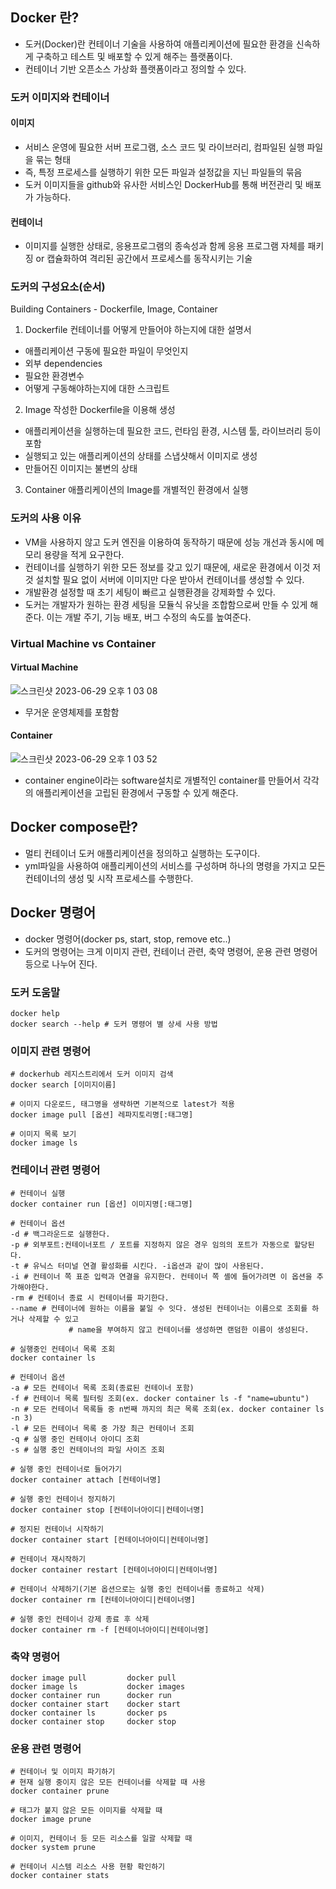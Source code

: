 ## Docker 란?
- 도커(Docker)란 컨테이너 기술을 사용하여 애플리케이션에 필요한 환경을 신속하게 구축하고 테스트 및 배포할 수 있게 해주는 플랫폼이다.
- 컨테이너 기반 오픈소스 가상화 플랫폼이라고 정의할 수 있다.

### 도커 이미지와 컨테이너
#### 이미지
- 서비스 운영에 필요한 서버 프로그램, 소스 코드 및 라이브러리, 컴파일된 실행 파일을 묶는 형태
- 즉, 특정 프로세스를 실행하기 위한 모든 파일과 설정값을 지닌 파일들의 묶음
- 도커 이미지들을 github와 유사한 서비스인 DockerHub를 통해 버전관리 및 배포가 가능하다.
#### 컨테이너
- 이미지를 실행한 상태로, 응용프로그램의 종속성과 함께 응용 프로그램 자체를 패키징 or 캡슐화하여 격리된 공간에서 프로세스를 동작시키는 기술

### 도커의 구성요소(순서)
Building Containers - Dockerfile, Image, Container  
1. Dockerfile
컨테이너를 어떻게 만들어야 하는지에 대한 설명서
- 애플리케이션 구동에 필요한 파일이 무엇인지
- 외부 dependencies
- 필요한 환경변수
- 어떻게 구동해야하는지에 대한 스크립트
2. Image
작성한 Dockerfile을 이용해 생성
- 애플리케이션을 실행하는데 필요한 코드, 런타임 환경, 시스템 툴, 라이브러리 등이 포함
- 실행되고 있는 애플리케이션의 상태를 스냅샷해서 이미지로 생성
- 만들어진 이미지는 불변의 상태
3. Container
애플리케이션의 Image를 개별적인 환경에서 실행

### 도커의 사용 이유
- VM을 사용하지 않고 도커 엔진을 이용하여 동작하기 때문에 성능 개선과 동시에 메모리 용량을 적게 요구한다.
- 컨테이너를 실행하기 위한 모든 정보를 갖고 있기 때문에, 새로운 환경에서 이것 저것 설치할 필요 없이 서버에 이미지만 다운 받아서 컨테이너를 생성할 수 있다.
- 개발환경 설정할 때 초기 세팅이 빠르고 실행환경을 강제화할 수 있다.
- 도커는 개발자가 원하는 환경 세팅을 모듈식 유닛을 조합함으로써 만들 수 있게 해준다. 이는 개발 주기, 기능 배포, 버그 수정의 속도를 높여준다.

### Virtual Machine vs Container
#### Virtual Machine

![스크린샷 2023-06-29 오후 1 03 08](https://github.com/zzangoobrother/study-organization/assets/42162127/1aabe320-cdf5-4823-8ca5-31c220e500aa)

- 무거운 운영체제를 포함함

#### Container

![스크린샷 2023-06-29 오후 1 03 52](https://github.com/zzangoobrother/study-organization/assets/42162127/2d8cec51-7846-4b74-b590-4526b5f33dee)

- container engine이라는 software설치로 개별적인 container를 만들어서 각각의 애플리케이션을 고립된 환경에서 구동할 수 있게 해준다.

## Docker compose란?
- 멀티 컨테이너 도커 애플리케이션을 정의하고 실행하는 도구이다.
- yml파일을 사용하여 애플리케이션의 서비스를 구성하며 하나의 명령을 가지고 모든 컨테이너의 생성 및 시작 프로세스를 수행한다.

## Docker 명령어
- docker 명령어(docker ps, start, stop, remove etc..)
- 도커의 명령어는 크게 이미지 관련, 컨테이너 관련, 축약 명령어, 운용 관련 명령어 등으로 나누어 진다.

### 도커 도움말
````shell
docker help
docker search --help # 도커 명령어 별 상세 사용 방법 
````

### 이미지 관련 명령어
````shell
# dockerhub 레지스트리에서 도커 이미지 검색
docker search [이미지이름] 

# 이미지 다운로드, 태그명을 생략하면 기본적으로 latest가 적용 
docker image pull [옵션] 레파지토리명[:태그명]

# 이미지 목록 보기
docker image ls
````

### 컨테이너 관련 명령어
````shell
# 컨테이너 실행
docker container run [옵션] 이미지명[:태그명]

# 컨테이너 옵션
-d # 백그라운드로 실행한다.
-p # 외부포트:컨테이너포트 / 포트를 지정하지 않은 경우 임의의 포트가 자동으로 할당된다.
-t # 유닉스 터미널 연결 활성화를 시킨다. -i옵션과 같이 많이 사용된다.
-i # 컨테이너 쪽 표준 입력과 연결을 유지한다. 컨테이너 쪽 셸에 들어가려면 이 옵션을 추가해야한다.
-rm # 컨테이너 종료 시 컨테이너를 파기한다. 
--name # 컨테이너에 원하는 이름을 붙일 수 잇다. 생성된 컨테이너는 이름으로 조회를 하거나 삭제할 수 있고
			 # name을 부여하지 않고 컨테이너를 생성하면 랜덤한 이름이 생성된다. 

# 실행중인 컨테이너 목록 조회
docker container ls

# 컨테이너 옵션
-a # 모든 컨테이너 목록 조회(종료된 컨테이너 포함)
-f # 컨테이너 목록 필터링 조회(ex. docker container ls -f "name=ubuntu")
-n # 모든 컨테이너 목록들 중 n번째 까지의 최근 목록 조회(ex. docker container ls -n 3)
-l # 모든 컨테이너 목록 중 가장 최근 컨테이너 조회
-q # 실행 중인 컨테이너 아이디 조회
-s # 실행 중인 컨테이너의 파일 사이즈 조회 

# 실행 중인 컨테이너로 들어가기
docker container attach [컨테이너명]

# 실행 중인 컨테이너 정지하기
docker container stop [컨테이너아이디|컨테이너명]

# 정지된 컨테이너 시작하기
docker container start [컨테이너아이디|컨테이너명]

# 컨테이너 재시작하기 
docker container restart [컨테이너아이디|컨테이너명]

# 컨테이너 삭제하기(기본 옵션으로는 실행 중인 컨테이너를 종료하고 삭제)
docker container rm [컨테이너아이디|컨테이너명]

# 실행 중인 컨테이너 강제 종료 후 삭제
docker container rm -f [컨테이너아이디|컨테이너명]
````

### 축약 명령어
````shell
docker image pull         docker pull
docker image ls           docker images
docker container run      docker run
docker container start    docker start
docker container ls       docker ps
docker container stop     docker stop
````

### 운용 관련 명령어
````shell
# 컨테이너 및 이미지 파기하기
# 현재 실행 중이지 않은 모든 컨테이너를 삭제할 때 사용
docker container prune

# 태그가 붙지 않은 모든 이미지를 삭제할 때
docker image prune 

# 이미지, 컨테이너 등 모든 리소스를 일괄 삭제할 때
docker system prune

# 컨테이너 시스템 리소스 사용 현황 확인하기
docker container stats
````
